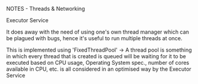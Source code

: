 NOTES - Threads & Networking

Executor Service

It does away with the need of using one's own thread manager which can be plagued with bugs, hence it's useful to run
multiple threads at once.

This is implemented using 'FixedThreadPool'
    -> A thread pool is something in which every thread that is created is queued will be waiting for it to be executed
        based on CPU usage, Operating System spec., number of cores available in CPU, etc. is all considered in an optimised
        way by the Executor Service
